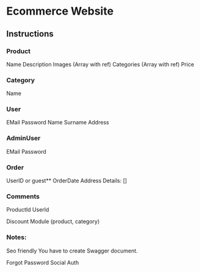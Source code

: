 # Ecommerce Website

## Instructions

### Product
Name
Description
Images (Array with ref)
Categories (Array with ref)
Price

### Category
Name

### User
EMail
Password
Name
Surname
Address

### AdminUser
EMail
Password

### Order
UserID or guest**
OrderDate
Address
Details: []

### Comments
ProductId
UserId

Discount Module (product, category)



### Notes:
Seo friendly
You have to create Swagger document.

Forgot Password
Social Auth